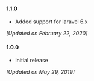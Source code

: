#### 1.1.0

* Added support for laravel 6.x 

_[Updated on February 22, 2020]_

#### 1.0.0

* Initial release 

_[Updated on May 29, 2019]_